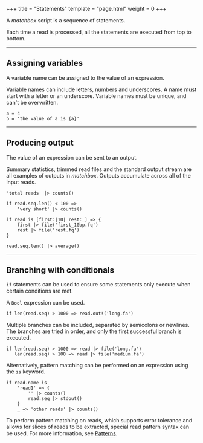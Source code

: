 +++
title = "Statements"
template = "page.html"
weight = 0
+++

A *matchbox* script is a sequence of statements. 

Each time a read is processed, all the statements are executed from top to bottom.

---

## Assigning variables

A variable name can be assigned to the value of an expression.

Variable names can include letters, numbers and underscores. A name must start with a letter or an underscore. Variable names must be unique, and can't be overwritten.

```matchbox
a = 4
b = 'the value of a is {a}'
```

---

## Producing output

The value of an expression can be sent to an output.

Summary statistics, trimmed read files and the standard output stream are all examples of outputs in *matchbox*. Outputs accumulate across all of the input reads. 

```matchbox
'total reads' |> counts()

if read.seq.len() < 100 =>
    'very short' |> counts()
```

```matchbox
if read is [first:|10| rest:_] => {
    first |> file('first_10bp.fq')
    rest |> file('rest.fq')
}
```

```matchbox
read.seq.len() |> average()
```

---

## Branching with conditionals

`if` statements can be used to ensure some statements only execute when certain conditions are met.

A <code class="type">Bool</code> expression can be used.

```matchbox
if len(read.seq) > 1000 => read.out!('long.fa')
```

Multiple branches can be included, separated by semicolons or newlines. The branches are tried in order, and only the first successful branch is executed.

```matchbox
if len(read.seq) > 1000 => read |> file('long.fa')
   len(read.seq) > 100 => read |> file('medium.fa')
```

Alternatively, pattern matching can be performed on an expression using the `is` keyword. 

```matchbox
if read.name is 
    'read1' => {
        '' |> counts()
        read.seq |> stdout()
    }
    _ => 'other reads' |> counts()
```

To perform pattern matching on reads, which supports error tolerance and allows for slices of reads to be extracted, special read pattern syntax can be used. For more information, see [Patterns](../patterns/).